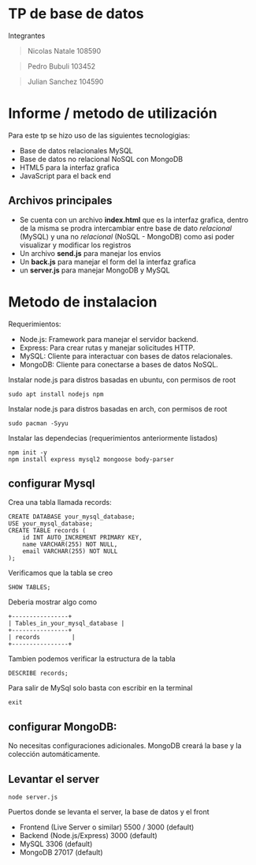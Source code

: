# TP de base de datos
Integrantes
> Nicolas Natale 108590

> Pedro Bubuli 103452

> Julian Sanchez 104590

# Informe / metodo de utilización

Para este tp se hizo uso de las siguientes tecnologigias:
 - Base de datos relacionales MySQL
 - Base de datos no relacional NoSQL con MongoDB
 - HTML5 para la interfaz grafica
 - JavaScript para el back end


## Archivos principales

- Se cuenta con un archivo **index.html** que es la interfaz grafica, dentro de la misma se prodra intercambiar entre base de dato *relacional* (MySQL) y una no *relacional* (NoSQL - MongoDB) como asi poder visualizar y modificar los registros
- Un archivo **send.js** para manejar los envios
- Un **back.js** para manejar el form del la interfaz grafica
- un **server.js** para manejar MongoDB y MySQL


# Metodo de instalacion

Requerimientos:
- Node.js: Framework para manejar el servidor backend.
- Express: Para crear rutas y manejar solicitudes HTTP.
- MySQL: Cliente para interactuar con bases de datos relacionales.
- MongoDB: Cliente para conectarse a bases de datos NoSQL.

Instalar node.js para distros basadas en ubuntu, con permisos de root
```
sudo apt install nodejs npm
```
Instalar node.js para distros basadas en arch, con permisos de root
```
sudo pacman -Syyu
```


Instalar las dependecias (requerimientos anteriormente listados)
```
npm init -y
npm install express mysql2 mongoose body-parser
```

## configurar Mysql
Crea una tabla llamada records:

```
CREATE DATABASE your_mysql_database;
USE your_mysql_database;
CREATE TABLE records (
    id INT AUTO_INCREMENT PRIMARY KEY,
    name VARCHAR(255) NOT NULL,
    email VARCHAR(255) NOT NULL
);
```

Verificamos que la tabla se creo
```
SHOW TABLES;
```

Deberia mostrar algo como
```
+----------------+
| Tables_in_your_mysql_database |
+----------------+
| records         |
+----------------+
```

Tambien podemos verificar la estructura de la tabla
```
DESCRIBE records;
```

Para salir de MySql solo basta con escribir en la terminal
```
exit
```

## configurar MongoDB:
No necesitas configuraciones adicionales. MongoDB creará la base y la colección automáticamente.

## Levantar el server
```
node server.js
```

Puertos donde se levanta el server, la base de datos y el front
- Frontend (Live Server o similar)	5500 / 3000 (default)
- Backend (Node.js/Express)	3000 (default)
- MySQL	3306 (default)
- MongoDB	27017 (default)
